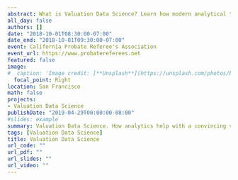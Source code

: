 ```yaml
---
abstract: What is Valuation Data Science? Learn how modern analytical techniques can help with a convincing valuation.
all_day: false
authors: []
date: "2018-10-01T08:30:00-07:00"
date_end: "2018-10-01T09:30:00-07:00"
event: California Probate Referee's Association
event_url: https://www.probatereferees.net
featured: false
image:
#  caption: 'Image credit: [**Unsplash**](https://unsplash.com/photos/bzdhc5b3Bxs)'
  focal_point: Right
location: San Francisco
math: false
projects:
- Valuation Data Science
publishDate: "2019-04-29T00:00:00-08:00"
#slides: example
summary: Valuation Data Science. How analytics help with a convincing valuation.
tags: [Valuation Data Science]
title: Valuation Data Science
url_code: ""
url_pdf: ""
url_slides: ""
url_video: ""
---
```

